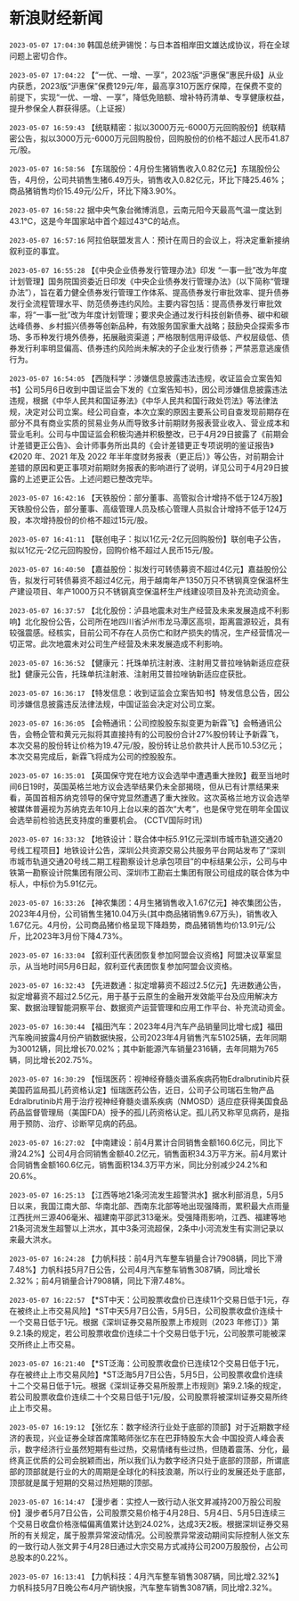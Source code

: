 # 新浪财经新闻
`2023-05-07 17:04:30` 韩国总统尹锡悦：与日本首相岸田文雄达成协议，将在全球问题上密切合作。

`2023-05-07 17:04:22` 【“一优、一增、一享”，2023版“沪惠保”惠民升级】从业内获悉，2023版“沪惠保”保费129元/年，最高享310万医疗保障，在保费不变的前提下，实现“一优、一增、一享”，降低免赔额、增补特药清单、专享健康权益，提升参保全人群获得感。（上证报）

`2023-05-07 16:59:43` 【统联精密：拟以3000万元-6000万元回购股份】统联精密公告，拟以3000万元-6000万元回购股份，回购股份的价格不超过人民币41.87元/股。

`2023-05-07 16:58:56` 【东瑞股份：4月份生猪销售收入0.82亿元】东瑞股份公告，4月份，公司共销售生猪6.49万头，销售收入0.82亿元，环比下降25.46%；商品猪销售均价15.49元/公斤，环比下降3.90%。

`2023-05-07 16:58:22` 据中央气象台微博消息，云南元阳今天最高气温一度达到43.1℃，这是今年国家站中首个超过43℃的站点。

`2023-05-07 16:57:16` 阿拉伯联盟发言人：预计在周日的会议上，将决定重新接纳叙利亚的事宜。

`2023-05-07 16:55:28` 【《中央企业债券发行管理办法》印发 “一事一批”改为年度计划管理】国务院国资委近日印发《中央企业债券发行管理办法》（以下简称“管理办法”），旨在着力健全债券发行管理工作体系、提高债券发行审批效率、提升债券发行全流程管理水平、防范债券违约风险。主要内容包括：提高债券发行审批效率，将“一事一批”改为年度计划管理；要求央企通过发行科技创新债券、碳中和碳达峰债券、乡村振兴债券等创新品种，有效服务国家重大战略；鼓励央企探索多市场、多币种发行境外债券，拓展融资渠道；严格限制信用评级低、产权层级低、债券发行利率明显偏高、债券违约风险尚未解决的子企业发行债券；严禁恶意逃废债行为。

`2023-05-07 16:54:05` 【西陇科学：涉嫌信息披露违法违规，收证监会立案告知书】公司5月6日收到中国证监会下发的《立案告知书》，因公司涉嫌信息披露违法违规，根据《中华人民共和国证券法》《中华人民共和国行政处罚法》等法律法规，决定对公司立案。经公司自查，本次立案的原因主要系公司自查发现前期存在部分不具有商业实质的贸易业务从而导致多计前期财务报表营业收入、营业成本和营业毛利。公司与中国证监会积极沟通并积极整改，已于4月29日披露了《前期会计差错更正公告》、会计师事务所出具的《会计差错更正专项说明的鉴证报告》《2020 年、2021 年及 2022 年半年度财务报表（更正后）》等公告，对前期会计差错的原因和更正事项对前期财务报表的影响进行了说明，详见公司于4月29日披露的上述更正公告。上述问题已整改完毕。

`2023-05-07 16:42:16` 【天铁股份：部分董事、高管拟合计增持不低于124万股】天铁股份公告，部分董事、高级管理人员及核心管理人员拟合计增持不低于124万股，本次增持股份的价格不超过15元/股。

`2023-05-07 16:41:11` 【联创电子：拟以1亿元-2亿元回购股份】联创电子公告，拟以1亿元-2亿元回购股份，回购价格不超过人民币15元/股。

`2023-05-07 16:40:50` 【嘉益股份：拟发行可转债募资不超过4亿元】嘉益股份公告，拟发行可转债募资不超过4亿元，用于越南年产1350万只不锈钢真空保温杯生产建设项目、年产1000万只不锈钢真空保温杯生产线建设项目及补充流动资金。

`2023-05-07 16:37:57` 【北化股份：泸县地震未对生产经营及未来发展造成不利影响】北化股份公告，公司所在地四川省泸州市龙马潭区高坝，距离震源较近，具有较强震感。经核实，目前公司不存在人员伤亡和财产损失的情况，生产经营情况一切正常。此次地震未对公司生产经营及未来发展造成不利影响。

`2023-05-07 16:36:52` 【健康元：托珠单抗注射液、注射用艾普拉唑钠新适应症获批】健康元公告，托珠单抗注射液、注射用艾普拉唑钠新适应症获批。

`2023-05-07 16:36:17` 【特发信息：收到证监会立案告知书】特发信息公告，因公司涉嫌信息披露违反法律法规，中国证监会决定对公司立案。

`2023-05-07 16:36:05` 【会畅通讯：公司控股股东拟变更为新霖飞】会畅通讯公告，会畅企管和黄元元拟将其直接持有的公司股份合计27%股份转让予新霖飞，本次交易的股份转让价格为19.47元/股，股份转让总价款共计人民币10.53亿元；本次交易完成后，新霖飞将成为公司的控股股东。

`2023-05-07 16:35:01` 【英国保守党在地方议会选举中遭遇重大挫败】截至当地时间6日19时，英国英格兰地方议会选举结果仍未全部揭晓，但从已有计票结果来看，英国首相苏纳克领导的保守党显然遭遇了重大挫败。这次英格兰地方议会选举被媒体普遍视为苏纳克去年10月上台以来的首次“大考”，也是保守党在明年全国议会选举前检验选民支持度的重要机会。 (CCTV国际时讯)

`2023-05-07 16:33:32` 【地铁设计：联合体中标5.91亿元深圳市城市轨道交通20号线工程项目】地铁设计公告，深圳公共资源交易公共服务平台网站发布了“深圳市城市轨道交通20号线二期工程勘察设计总承包项目”的中标结果公示，公司与中铁第一勘察设计院集团有限公司、深圳市工勘岩土集团有限公司组成的联合体为中标人，中标价为5.91亿元。

`2023-05-07 16:33:26` 【神农集团：4月生猪销售收入1.67亿元】神农集团公告，2023年4月份，公司销售生猪10.04万头(其中商品猪销售9.67万头)，销售收入1.67亿元。4月份，公司商品猪价格呈现下降趋势，商品猪销售均价13.91元/公斤，比2023年3月份下降4.73%。

`2023-05-07 16:33:04` 【叙利亚代表团恢复参加阿盟会议资格】阿盟决议草案显示，从当地时间5月6日起，叙利亚代表团恢复参加阿盟会议资格。

`2023-05-07 16:32:43` 【先进数通：拟定增募资不超过2.5亿元】先进数通公告，拟定增募资不超过2.5亿元，用于基于云原生的金融开发效能平台及应用解决方案、数据治理智能洞察平台、数据资产运营管理和应用工作平台、补充流动资金。

`2023-05-07 16:30:44` 【福田汽车：2023年4月汽车产品销量同比增七成】福田汽车晚间披露4月份产销数据快报，公司2023年4月销售汽车51025辆，去年同期为30012辆，同比增长70.02%；其中新能源汽车销量2316辆，去年同期为765辆，同比增长202.75%。

`2023-05-07 16:30:29` 【恒瑞医药：视神经脊髓炎谱系疾病药物Edralbrutinib片获美国药监局孤儿药资格认定】恒瑞医药公告，近日，公司子公司瑞石生物产品Edralbrutinib片用于治疗视神经脊髓炎谱系疾病（NMOSD）适应症获得美国食品药品监督管理局（美国FDA）授予的孤儿药资格认定。孤儿药又称罕见病药，是指用于预防、治疗、诊断罕见病的药品。

`2023-05-07 16:27:02` 【中南建设：前4月累计合同销售金额160.6亿元，同比下滑24.2%】公司4月合同销售金额40.2亿元，销售面积34.3万平方米。前4月累计合同销售金额160.6亿元，销售面积134.3万平方米，同比分别减少24.2%和20.6%。

`2023-05-07 16:25:13` 【江西等地21条河流发生超警洪水】据水利部消息，5月5日以来，我国江南大部、华南北部、西南东北部等地出现强降雨，累积最大点雨量江西抚州三源406毫米、福建南平邵武313毫米。受强降雨影响，江西、福建等地21条河流发生超警以上洪水，其中3条河流超保，2条中小河流发生有实测记录以来最大洪水。

`2023-05-07 16:24:28` 【力帆科技：前4月汽车整车销量合计7908辆，同比下滑7.48%】力帆科技5月7日公告，公司4月汽车整车销售3087辆，同比增长2.32%；前4月销量合计7908辆，同比下滑7.48%。

`2023-05-07 16:22:57` 【*ST中天：公司股票收盘价已连续11个交易日低于1元，存在被终止上市交易风险】*ST中天5月7日公告，5月5日，公司股票收盘价连续十一个交易日低于1元。根据《深圳证券交易所股票上市规则（2023 年修订）》第9.2.1条的规定，若公司股票收盘价连续二十个交易日低于1元，公司股票可能被深交所终止上市交易。

`2023-05-07 16:21:40` 【*ST泛海：公司股票收盘价已连续12个交易日低于1元，存在被终止上市交易风险】*ST泛海5月7日公告，5月5日，公司股票收盘价连续十二个交易日低于1元。根据《深圳证券交易所股票上市规则》第9.2.1条的规定，若公司股票收盘价连续二十个交易日低于1元/股，公司股票将被深圳证券交易所终止上市交易。

`2023-05-07 16:19:12` 【张忆东：数字经济行业处于底部的顶部】对于近期数字经济的表现，兴业证券全球首席策略师张忆东在巴菲特股东大会·中国投资人峰会表示，数字经济行业虽然短期有些过热，交易情绪有些过热，但随着震荡、分化，最终真正优质的公司会脱颖而出，所以我们认为数字经济只处于底部的顶部，所谓底部的顶部就是行业的大的周期是全球化的科技浪潮，所以行业的发展还处于底部，顶部就是属于短期的交易过热短期的顶部。

`2023-05-07 16:14:47` 【漫步者：实控人一致行动人张文昇减持200万股公司股份】漫步者5月7日公告，公司股票交易价格于4月28日、5月4日、5月5日连续三个交易日收盘价格涨幅偏离值累计达到24.02%，达成3天2板。根据深圳证券交易所的有关规定，属于股票异常波动情况。公司股票异常波动期间实际控制人张文东的一致行动人张文昇于4月28日通过大宗交易方式减持公司200万股股份，占公司总股本的0.22%。

`2023-05-07 16:13:41` 【力帆科技：4月汽车整车销售3087辆，同比增2.32%】力帆科技5月7日晚公布4月产销快报，汽车整车销售3087辆，同比增2.32%。

